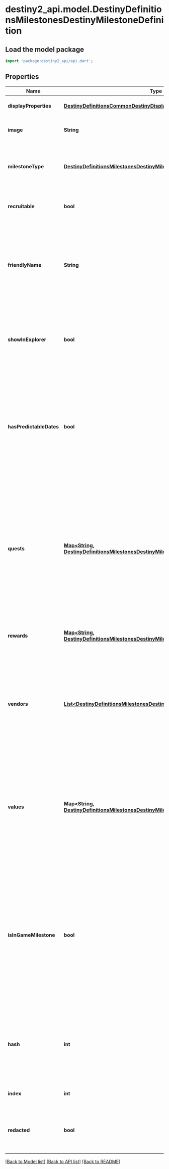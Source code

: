 # destiny2_api.model.DestinyDefinitionsMilestonesDestinyMilestoneDefinition

## Load the model package
```dart
import 'package:destiny2_api/api.dart';
```

## Properties
Name | Type | Description | Notes
------------ | ------------- | ------------- | -------------
**displayProperties** | [**DestinyDefinitionsCommonDestinyDisplayPropertiesDefinition**](DestinyDefinitionsCommonDestinyDisplayPropertiesDefinition.md) |  | [optional] [default to null]
**image** | **String** | A custom image someone made just for the milestone. Isn&#39;t that special? | [optional] [default to null]
**milestoneType** | [**DestinyDefinitionsMilestonesDestinyMilestoneType**](DestinyDefinitionsMilestonesDestinyMilestoneType.md) | An enumeration listing one of the possible types of milestones. Check out the DestinyMilestoneType enum for more info! | [optional] [default to null]
**recruitable** | **bool** | If True, then the Milestone has been integrated with BNet&#39;s recruiting feature. | [optional] [default to null]
**friendlyName** | **String** | If the milestone has a friendly identifier for association with other features - such as Recruiting - that identifier can be found here. This is \&quot;friendly\&quot; in that it looks better in a URL than whatever the identifier for the Milestone actually is. | [optional] [default to null]
**showInExplorer** | **bool** | If TRUE, this entry should be returned in the list of milestones for the \&quot;Explore Destiny\&quot; (i.e. new BNet homepage) features of Bungie.net (as long as the underlying event is active) | [optional] [default to null]
**hasPredictableDates** | **bool** | A shortcut for clients - and the server - to understand whether we can predict the start and end dates for this event. In practice, there are multiple ways that an event could have predictable date ranges, but not all events will be able to be predicted via any mechanism (for instance, events that are manually triggered on and off) | [optional] [default to null]
**quests** | [**Map&lt;String, DestinyDefinitionsMilestonesDestinyMilestoneQuestDefinition&gt;**](DestinyDefinitionsMilestonesDestinyMilestoneQuestDefinition.md) | The full set of possible Quests that give the overview of the Milestone event/activity in question. Only one of these can be active at a time for a given Conceptual Milestone, but many of them may be \&quot;available\&quot; for the user to choose from. (for instance, with Milestones you can choose from the three available Quests, but only one can be active at a time) Keyed by the quest item. | [optional] [default to {}]
**rewards** | [**Map&lt;String, DestinyDefinitionsMilestonesDestinyMilestoneRewardCategoryDefinition&gt;**](DestinyDefinitionsMilestonesDestinyMilestoneRewardCategoryDefinition.md) | If this milestone can provide rewards, this will define the categories into which the individual reward entries are placed. | [optional] [default to {}]
**vendors** | [**List&lt;DestinyDefinitionsMilestonesDestinyMilestoneVendorDefinition&gt;**](DestinyDefinitionsMilestonesDestinyMilestoneVendorDefinition.md) | Sometimes, milestones will have rewards provided by Vendors. This definition gives the information needed to understand which vendors are relevant, the order in which they should be returned if order matters, and the conditions under which the Vendor is relevant to the user. | [optional] [default to []]
**values** | [**Map&lt;String, DestinyDefinitionsMilestonesDestinyMilestoneValueDefinition&gt;**](DestinyDefinitionsMilestonesDestinyMilestoneValueDefinition.md) | Sometimes, milestones will have arbitrary values associated with them that are of interest to us or to third party developers. This is the collection of those values&#39; definitions, keyed by the identifier of the value and providing useful definition information such as localizable names and descriptions for the value. | [optional] [default to {}]
**isInGameMilestone** | **bool** | Some milestones are explicit objectives that you can see and interact with in the game. Some milestones are more conceptual, built by BNet to help advise you on activities and events that happen in-game but that aren&#39;t explicitly shown in game as Milestones. If this is TRUE, you can see this as a milestone in the game. If this is FALSE, it&#39;s an event or activity you can participate in, but you won&#39;t see it as a Milestone in the game&#39;s UI. | [optional] [default to null]
**hash** | **int** | The unique identifier for this entity. Guaranteed to be unique for the type of entity, but not globally.  When entities refer to each other in Destiny content, it is this hash that they are referring to. | [optional] [default to null]
**index** | **int** | The index of the entity as it was found in the investment tables. | [optional] [default to null]
**redacted** | **bool** | If this is true, then there is an entity with this identifier/type combination, but BNet is not yet allowed to show it. Sorry! | [optional] [default to null]

[[Back to Model list]](../README.md#documentation-for-models) [[Back to API list]](../README.md#documentation-for-api-endpoints) [[Back to README]](../README.md)


